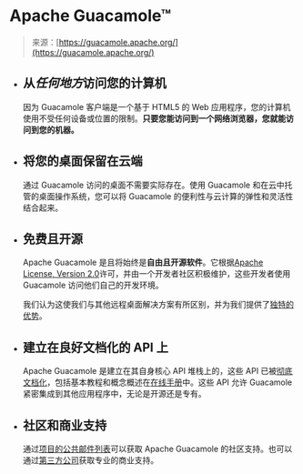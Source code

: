 <!--yml

category: 未分类

date: 2024-05-29 12:46:04

-->

# Apache Guacamole™

> 来源：[https://guacamole.apache.org/](https://guacamole.apache.org/)

+   ## 从*任何地方*访问您的计算机

    因为 Guacamole 客户端是一个基于 HTML5 的 Web 应用程序，您的计算机使用不受任何设备或位置的限制。**只要您能访问到一个网络浏览器，您就能访问到您的机器。**

+   ## 将您的桌面保留在云端

    通过 Guacamole 访问的桌面不需要实际存在。使用 Guacamole 和在云中托管的桌面操作系统，您可以将 Guacamole 的便利性与云计算的弹性和灵活性结合起来。

+   ## 免费且开源

    Apache Guacamole 是且将始终是**自由且开源软件**。它根据[Apache License, Version 2.0](http://www.apache.org/licenses/LICENSE-2.0)许可，并由一个开发者社区积极维护，这些开发者使用 Guacamole 访问他们自己的开发环境。

    我们认为这使我们与其他远程桌面解决方案有所区别，并为我们提供了[独特的优势](/open-source/)。

+   ## 建立在良好文档化的 API 上

    Apache Guacamole 是建立在其自身核心 API 堆栈上的，这些 API 已被[彻底文档化](/api-documentation/)，包括基本教程和概念概述在[在线手册](/doc/gug/)中。这些 API 允许 Guacamole 紧密集成到其他应用程序中，无论是开源还是专有。

+   ## 社区和商业支持

    通过[项目的公共邮件列表](/support/#mailing-lists)可以获取 Apache Guacamole 的社区支持。也可以通过[第三方公司](/support/#commercial-support)获取专业的商业支持。
